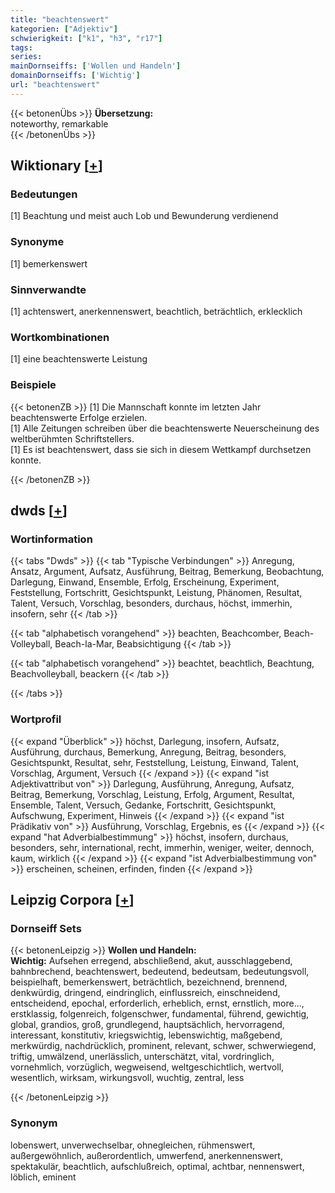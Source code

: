 ```yaml
---
title: "beachtenswert"
kategorien: ["Adjektiv"]
schwierigkeit: ["k1", "h3", "r17"]
tags:
series:
mainDornseiffs: ['Wollen und Handeln']
domainDornseiffs: ['Wichtig']
url: "beachtenswert"
---
```


{{< betonenÜbs >}}
**Übersetzung:**  
noteworthy, remarkable  
{{< /betonenÜbs >}}

## Wiktionary [[+](https://de.wiktionary.org/wiki/beachtenswert)]

### Bedeutungen
[1] Beachtung und meist auch Lob und Bewunderung verdienend  

### Synonyme
[1] bemerkenswert  

### Sinnverwandte
[1] achtenswert, anerkennenswert, beachtlich, beträchtlich, erklecklich  

### Wortkombinationen
[1] eine beachtenswerte Leistung  

### Beispiele
{{< betonenZB >}}
[1] Die Mannschaft konnte im letzten Jahr beachtenswerte Erfolge erzielen.  
[1] Alle Zeitungen schreiben über die beachtenswerte Neuerscheinung des weltberühmten Schriftstellers.  
[1] Es ist beachtenswert, dass sie sich in diesem Wettkampf durchsetzen konnte.  

{{< /betonenZB >}}


## dwds [[+](https://www.dwds.de/wb/beachtenswert)]

### Wortinformation
{{< tabs "Dwds" >}}
{{< tab "Typische Verbindungen" >}}
Anregung, Ansatz, Argument, Aufsatz, Ausführung, Beitrag, Bemerkung, Beobachtung, Darlegung, Einwand, Ensemble, Erfolg, Erscheinung, Experiment, Feststellung, Fortschritt, Gesichtspunkt, Leistung, Phänomen, Resultat, Talent, Versuch, Vorschlag, besonders, durchaus, höchst, immerhin, insofern, sehr
{{< /tab >}}

{{< tab "alphabetisch vorangehend" >}}
beachten, Beachcomber, Beach-Volleyball, Beach-la-Mar, Beabsichtigung
{{< /tab >}}

{{< tab "alphabetisch vorangehend" >}}
beachtet, beachtlich, Beachtung, Beachvolleyball, beackern
{{< /tab >}}

{{< /tabs >}}

### Wortprofil
{{< expand "Überblick" >}} höchst, Darlegung, insofern, Aufsatz, Ausführung, durchaus, Bemerkung, Anregung, Beitrag, besonders, Gesichtspunkt, Resultat, sehr, Feststellung, Leistung, Einwand, Talent, Vorschlag, Argument, Versuch {{< /expand >}}
{{< expand "ist Adjektivattribut von" >}} Darlegung, Ausführung, Anregung, Aufsatz, Beitrag, Bemerkung, Vorschlag, Leistung, Erfolg, Argument, Resultat, Ensemble, Talent, Versuch, Gedanke, Fortschritt, Gesichtspunkt, Aufschwung, Experiment, Hinweis {{< /expand >}}
{{< expand "ist Prädikativ von" >}} Ausführung, Vorschlag, Ergebnis, es {{< /expand >}}
{{< expand "hat Adverbialbestimmung" >}} höchst, insofern, durchaus, besonders, sehr, international, recht, immerhin, weniger, weiter, dennoch, kaum, wirklich {{< /expand >}}
{{< expand "ist Adverbialbestimmung von" >}} erscheinen, scheinen, erfinden, finden {{< /expand >}}

## Leipzig Corpora [[+](https://corpora.uni-leipzig.de/en/res?word=beachtenswert&corpusId=deu_newscrawl-public_2018)]

### Dornseiff Sets
{{< betonenLeipzig >}}
**Wollen und Handeln:**  
**Wichtig:** Aufsehen erregend, abschließend, akut, ausschlaggebend, bahnbrechend, beachtenswert, bedeutend, bedeutsam, bedeutungsvoll, beispielhaft, bemerkenswert, beträchtlich, bezeichnend, brennend, denkwürdig, dringend, eindringlich, einflussreich, einschneidend, entscheidend, epochal, erforderlich, erheblich, ernst, ernstlich, more..., erstklassig, folgenreich, folgenschwer, fundamental, führend, gewichtig, global, grandios, groß, grundlegend, hauptsächlich, hervorragend, interessant, konstitutiv, kriegswichtig, lebenswichtig, maßgebend, merkwürdig, nachdrücklich, prominent, relevant, schwer, schwerwiegend, triftig, umwälzend, unerlässlich, unterschätzt, vital, vordringlich, vornehmlich, vorzüglich, wegweisend, weltgeschichtlich, wertvoll, wesentlich, wirksam, wirkungsvoll, wuchtig, zentral, less  

{{< /betonenLeipzig >}}

### Synonym
lobenswert, unverwechselbar, ohnegleichen, rühmenswert, außergewöhnlich, außerordentlich, umwerfend, anerkennenswert, spektakulär, beachtlich, aufschlußreich, optimal, achtbar, nennenswert, löblich, eminent

